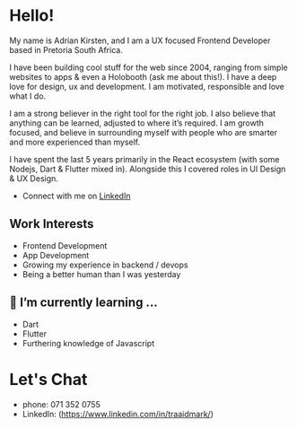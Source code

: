 # Hello!

My name is Adrian Kirsten, and I am a UX focused Frontend Developer based in Pretoria South Africa.

I have been building cool stuff for the web since 2004, ranging from simple websites to apps & even a Holobooth (ask me about this!).
I have a deep love for design, ux and development. I am motivated, responsible and love what I do.

I am a strong believer in the right tool for the right job. I also believe that anything can be learned, adjusted to where it’s required. I am growth focused, and believe in surrounding myself with people who are smarter and more experienced than myself.

I have spent the last 5 years primarily in the React ecosystem (with some Nodejs, Dart & Flutter mixed in). Alongside this I covered roles in UI Design & UX Design.

- Connect with me on [LinkedIn](https://www.linkedin.com/in/traaidmark/)

## Work Interests
- Frontend Development
- App Development
- Growing my experience in backend / devops
- Being a better human than I was yesterday 

## 🌱 I’m currently learning ...
- Dart
- Flutter
- Furthering knowledge of Javascript

# Let's Chat
- phone: 071 352 0755
- LinkedIn: (https://www.linkedin.com/in/traaidmark/)

